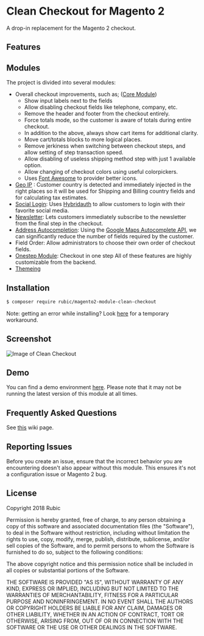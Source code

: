 # Clean Checkout for Magento 2

A drop-in replacement for the Magento 2 checkout.

## Features

## Modules

The project is divided into several modules:

- Overall checkout improvements, such as; ([Core Module](https://github.com/danslo/CleanCheckoutCore))
    - Show input labels next to the fields
    - Allow disabling checkout fields like telephone, company, etc.
    - Remove the header and footer from the checkout entirely.
    - Force totals mode, so the customer is aware of totals during entire checkout.
    - In addition to the above, always show cart items for additional clarity.
    - Move cart/totals blocks to more logical places.
    - Remove jerkiness when switching between checkout steps, and allow setting of step transaction speed.
    - Allow disabling of useless shipping method step with just 1 available option.
    - Allow changing of checkout colors using useful colorpickers.
    - Uses [Font Awesome](http://fontawesome.io/) to provider better icons.
- [Geo IP](https://github.com/danslo/CleanCheckoutGeo)
: Customer country is detected and immediately injected in the right places so it will be used for Shipping and Billing country fields and for calculating tax estimates.
- [Social Login](https://github.com/danslo/CleanCheckoutSocial): Uses [Hybridauth](https://hybridauth.github.io/) to allow customers to login with their favorite social media.
- [Newsletter](https://github.com/danslo/CleanCheckoutNewsletter): Lets customers immediately subscribe to the newsletter from the final step in the checkout.
- [Address Autocompletion]((https://github.com/danslo/CleanCheckoutAutocomplete)): Using the [Google Maps Autocomplete API](https://developers.google.com/maps/documentation/javascript/examples/places-autocomplete-addressform), we can significantly reduce the number of fields required by the customer.
- Field Order: Allow administrators to choose their own order of checkout fields.
- [Onestep Module](https://github.com/danslo/CleanCheckoutOnestep): Checkout in one step
All of these features are highly customizable from the backend.
- [Themeing](https://github.com/danslo/CleanCheckoutTheme)


## Installation

```bash
$ composer require rubic/magento2-module-clean-checkout
```

Note: getting an error while installing? Look [here](https://github.com/danslo/CleanCheckout/issues/5#issuecomment-349649361) for a temporary workaround.

## Screenshot

![Image of Clean Checkout](https://i.imgur.com/Fs7So1d.png)

## Demo

You can find a demo environment [here](https://demo.cleancheckout.com/). Please note that it may not be running the latest version of this module at all times.

## Frequently Asked Questions

See [this](https://github.com/danslo/CleanCheckout/wiki/Frequently-Asked-Questions) wiki page.

## Reporting Issues

Before you create an issue, ensure that the incorrect behavior you are encountering doesn't also appear without this module.  This ensures it's not a configuration issue or Magento 2 bug.

## License

Copyright 2018 Rubic

Permission is hereby granted, free of charge, to any person obtaining a copy of this software and associated documentation files (the "Software"), to deal in the Software without restriction, including without limitation the rights to use, copy, modify, merge, publish, distribute, sublicense, and/or sell copies of the Software, and to permit persons to whom the Software is furnished to do so, subject to the following conditions:

The above copyright notice and this permission notice shall be included in all copies or substantial portions of the Software.

THE SOFTWARE IS PROVIDED "AS IS", WITHOUT WARRANTY OF ANY KIND, EXPRESS OR IMPLIED, INCLUDING BUT NOT LIMITED TO THE WARRANTIES OF MERCHANTABILITY, FITNESS FOR A PARTICULAR PURPOSE AND NONINFRINGEMENT. IN NO EVENT SHALL THE AUTHORS OR COPYRIGHT HOLDERS BE LIABLE FOR ANY CLAIM, DAMAGES OR OTHER LIABILITY, WHETHER IN AN ACTION OF CONTRACT, TORT OR OTHERWISE, ARISING FROM, OUT OF OR IN CONNECTION WITH THE SOFTWARE OR THE USE OR OTHER DEALINGS IN THE SOFTWARE.
